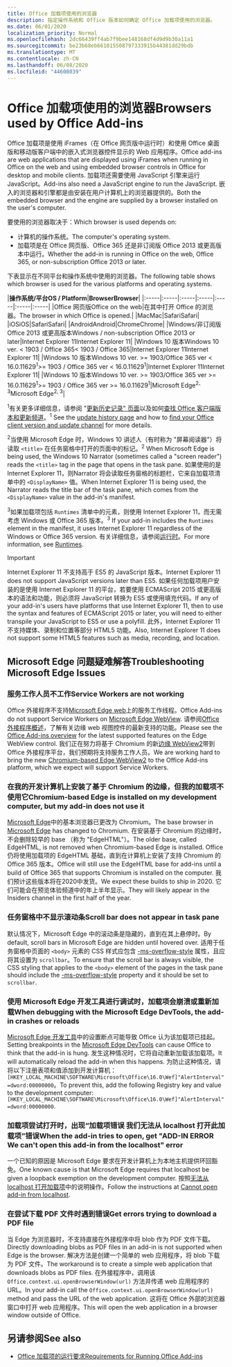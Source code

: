 ```yaml
---
title: Office 加载项使用的浏览器
description: 指定操作系统和 Office 版本如何确定 Office 加载项使用的浏览器。
ms.date: 06/01/2020
localization_priority: Normal
ms.openlocfilehash: 2dc66439ff4ab7f9bee148168df4d9d9b30a11a1
ms.sourcegitcommit: be23b68eb661015508797333915b44381dd29bdb
ms.translationtype: MT
ms.contentlocale: zh-CN
ms.lasthandoff: 06/08/2020
ms.locfileid: "44608039"
---
```

# <a name="browsers-used-by-office-add-ins"></a><span data-ttu-id="563f0-103">Office 加载项使用的浏览器</span><span class="sxs-lookup"><span data-stu-id="563f0-103">Browsers used by Office Add-ins</span></span>

<span data-ttu-id="563f0-104">Office 加载项是使用 iFrames（在 Office 网页版中运行时）和使用 Office 桌面版和移动版客户端中的嵌入式浏览器控件显示的 Web 应用程序。</span><span class="sxs-lookup"><span data-stu-id="563f0-104">Office add-ins are web applications that are displayed using iFrames when running in Office on the web and using embedded browser controls in Office for desktop and mobile clients.</span></span> <span data-ttu-id="563f0-105">加载项还需要使用 JavaScript 引擎来运行 JavaScript。</span><span class="sxs-lookup"><span data-stu-id="563f0-105">Add-ins also need a JavaScript engine to run the JavaScript.</span></span> <span data-ttu-id="563f0-106">嵌入的浏览器和引擎都是由安装在用户计算机上的浏览器提供的。</span><span class="sxs-lookup"><span data-stu-id="563f0-106">Both the embedded browser and the engine are supplied by a browser installed on the user's computer.</span></span>

<span data-ttu-id="563f0-107">要使用的浏览器取决于：</span><span class="sxs-lookup"><span data-stu-id="563f0-107">Which browser is used depends on:</span></span>

- <span data-ttu-id="563f0-108">计算机的操作系统。</span><span class="sxs-lookup"><span data-stu-id="563f0-108">The computer's operating system.</span></span>
- <span data-ttu-id="563f0-109">加载项是在 Office 网页版、Office 365 还是非订阅版 Office 2013 或更高版本中运行。</span><span class="sxs-lookup"><span data-stu-id="563f0-109">Whether the add-in is running in Office on the web, Office 365, or non-subscription Office 2013 or later.</span></span>

<span data-ttu-id="563f0-110">下表显示在不同平台和操作系统中使用的浏览器。</span><span class="sxs-lookup"><span data-stu-id="563f0-110">The following table shows which browser is used for the various platforms and operating systems.</span></span>

|<span data-ttu-id="563f0-111">**操作系统/平台**</span><span class="sxs-lookup"><span data-stu-id="563f0-111">**OS / Platform**</span></span>|<span data-ttu-id="563f0-112">**Browser**</span><span class="sxs-lookup"><span data-stu-id="563f0-112">**Browser**</span></span>|
|:-----|:-----|:-----|:-----|:-----|:-----|:-----|
|<span data-ttu-id="563f0-113">Office 网页版</span><span class="sxs-lookup"><span data-stu-id="563f0-113">Office on the web</span></span>|<span data-ttu-id="563f0-114">在其中打开 Office 的浏览器。</span><span class="sxs-lookup"><span data-stu-id="563f0-114">The browser in which Office is opened.</span></span>|
|<span data-ttu-id="563f0-115">Mac</span><span class="sxs-lookup"><span data-stu-id="563f0-115">Mac</span></span>|<span data-ttu-id="563f0-116">Safari</span><span class="sxs-lookup"><span data-stu-id="563f0-116">Safari</span></span>|
|<span data-ttu-id="563f0-117">iOS</span><span class="sxs-lookup"><span data-stu-id="563f0-117">iOS</span></span>|<span data-ttu-id="563f0-118">Safari</span><span class="sxs-lookup"><span data-stu-id="563f0-118">Safari</span></span>|
|<span data-ttu-id="563f0-119">Android</span><span class="sxs-lookup"><span data-stu-id="563f0-119">Android</span></span>|<span data-ttu-id="563f0-120">Chrome</span><span class="sxs-lookup"><span data-stu-id="563f0-120">Chrome</span></span>|
|<span data-ttu-id="563f0-121">Windows/非订阅版 Office 2013 或更高版本</span><span class="sxs-lookup"><span data-stu-id="563f0-121">Windows / non-subscription Office 2013 or later</span></span>|<span data-ttu-id="563f0-122">Internet Explorer 11</span><span class="sxs-lookup"><span data-stu-id="563f0-122">Internet Explorer 11</span></span>|
|<span data-ttu-id="563f0-123">Windows 10 版本</span><span class="sxs-lookup"><span data-stu-id="563f0-123">Windows 10 ver.</span></span> <span data-ttu-id="563f0-124">< 1903 / Office 365</span><span class="sxs-lookup"><span data-stu-id="563f0-124">< 1903 / Office 365</span></span>|<span data-ttu-id="563f0-125">Internet Explorer 11</span><span class="sxs-lookup"><span data-stu-id="563f0-125">Internet Explorer 11</span></span>|
|<span data-ttu-id="563f0-126">Windows 10 版本</span><span class="sxs-lookup"><span data-stu-id="563f0-126">Windows 10 ver.</span></span> <span data-ttu-id="563f0-127">>= 1903/Office 365 ver < 16.0.11629<sup>1</sup></span><span class="sxs-lookup"><span data-stu-id="563f0-127">>= 1903 / Office 365 ver < 16.0.11629<sup>1</sup></span></span>|<span data-ttu-id="563f0-128">Internet Explorer 11</span><span class="sxs-lookup"><span data-stu-id="563f0-128">Internet Explorer 11</span></span>|
|<span data-ttu-id="563f0-129">Windows 10 版本</span><span class="sxs-lookup"><span data-stu-id="563f0-129">Windows 10 ver.</span></span> <span data-ttu-id="563f0-130">>= 1903/Office 365 ver >= 16.0.11629<sup>1</sup></span><span class="sxs-lookup"><span data-stu-id="563f0-130">>= 1903 / Office 365 ver >= 16.0.11629<sup>1</sup></span></span>|<span data-ttu-id="563f0-131">Microsoft Edge<sup>2、3</sup></span><span class="sxs-lookup"><span data-stu-id="563f0-131">Microsoft Edge<sup>2, 3</sup></span></span>|

<span data-ttu-id="563f0-132"><sup>1</sup>有关更多详细信息，请参阅 "[更新历史记录" 页面](/officeupdates/update-history-office365-proplus-by-date)以及如何[查找 Office 客户端版本和更新频道](https://support.office.com/article/What-version-of-Office-am-I-using-932788b8-a3ce-44bf-bb09-e334518b8b19)。</span><span class="sxs-lookup"><span data-stu-id="563f0-132"><sup>1</sup> See the [update history page](/officeupdates/update-history-office365-proplus-by-date) and how to [find your Office client version and update channel](https://support.office.com/article/What-version-of-Office-am-I-using-932788b8-a3ce-44bf-bb09-e334518b8b19) for more details.</span></span>

<span data-ttu-id="563f0-133"><sup>2</sup>当使用 Microsoft Edge 时，Windows 10 讲述人（有时称为 "屏幕阅读器"）将读取 `<title>` 在任务窗格中打开的页面中的标记。</span><span class="sxs-lookup"><span data-stu-id="563f0-133"><sup>2</sup> When Microsoft Edge is being used, the Windows 10 Narrator (sometimes called a "screen reader") reads the `<title>` tag in the page that opens in the task pane.</span></span> <span data-ttu-id="563f0-134">如果使用的是 Internet Explorer 11，则Narrator 将会读取任务窗格的标题栏，它来自加载项清单中的 `<DisplayName>` 值。</span><span class="sxs-lookup"><span data-stu-id="563f0-134">When Internet Explorer 11 is being used, the Narrator reads the title bar of the task pane, which comes from the `<DisplayName>` value in the add-in's manifest.</span></span>

<span data-ttu-id="563f0-135"><sup>3</sup>如果加载项包括 `Runtimes` 清单中的元素，则使用 Internet Explorer 11，而无需考虑 Windows 或 Office 365 版本。</span><span class="sxs-lookup"><span data-stu-id="563f0-135"><sup>3</sup> If your add-in includes the `Runtimes` element in the manifest, it uses Internet Explorer 11 regardless of the Windows or Office 365 version.</span></span> <span data-ttu-id="563f0-136">有关详细信息，请参阅[运行时](../reference/manifest/runtimes.md)。</span><span class="sxs-lookup"><span data-stu-id="563f0-136">For more information, see [Runtimes](../reference/manifest/runtimes.md).</span></span>

> [!IMPORTANT]
> <span data-ttu-id="563f0-137">Internet Explorer 11 不支持高于 ES5 的 JavaScript 版本。</span><span class="sxs-lookup"><span data-stu-id="563f0-137">Internet Explorer 11 does not support JavaScript versions later than ES5.</span></span> <span data-ttu-id="563f0-138">如果任何加载项用户安装的是使用 Internet Explorer 11 的平台，若要使用 ECMAScript 2015 或更高版本的语法和功能，则必须将 JavaScript 转换为 ES5 或使用填充代码。</span><span class="sxs-lookup"><span data-stu-id="563f0-138">If any of your add-in's users have platforms that use Internet Explorer 11, then to use the syntax and features of ECMAScript 2015 or later, you will need to either transpile your JavaScript to ES5 or use a polyfill.</span></span> <span data-ttu-id="563f0-139">此外，Internet Explorer 11 不支持媒体、录制和位置等部分 HTML5 功能。</span><span class="sxs-lookup"><span data-stu-id="563f0-139">Also, Internet Explorer 11 does not support some HTML5 features such as media, recording, and location.</span></span>

## <a name="troubleshooting-microsoft-edge-issues"></a><span data-ttu-id="563f0-140">Microsoft Edge 问题疑难解答</span><span class="sxs-lookup"><span data-stu-id="563f0-140">Troubleshooting Microsoft Edge Issues</span></span>

### <a name="service-workers-are-not-working"></a><span data-ttu-id="563f0-141">服务工作人员不工作</span><span class="sxs-lookup"><span data-stu-id="563f0-141">Service Workers are not working</span></span>

<span data-ttu-id="563f0-142">Office 外接程序不支持[Microsoft Edge web](/microsoft-edge/hosting/webview)上的服务工作线程。</span><span class="sxs-lookup"><span data-stu-id="563f0-142">Office Add-ins do not support Service Workers on [Microsoft Edge WebView](/microsoft-edge/hosting/webview).</span></span> <span data-ttu-id="563f0-143">请参阅[Office 外接程序概述](../overview/office-add-ins.md)，了解有关边缘 web 视图控件的最新支持的功能。</span><span class="sxs-lookup"><span data-stu-id="563f0-143">Please see the [Office Add-ins overview](../overview/office-add-ins.md) for the latest supported features on the Edge WebView control.</span></span> <span data-ttu-id="563f0-144">我们正在努力将基于 Chromium 的新[边缘 WebView2](/microsoft-edge/hosting/webview2)带到 Office 外接程序平台，我们预期将支持服务工作人员。</span><span class="sxs-lookup"><span data-stu-id="563f0-144">We are working hard to bring the new [Chromium-based Edge WebView2](/microsoft-edge/hosting/webview2) to the Office Add-ins platform, which we expect will support Service Workers.</span></span>

### <a name="chromium-based-edge-is-installed-on-my-development-computer-but-my-add-in-does-not-use-it"></a><span data-ttu-id="563f0-145">在我的开发计算机上安装了基于 Chromium 的边缘，但我的加载项不使用它</span><span class="sxs-lookup"><span data-stu-id="563f0-145">Chromium-based Edge is installed on my development computer, but my add-in does not use it</span></span>

<span data-ttu-id="563f0-146">[Microsoft Edge](https://support.microsoft.com/help/4501095/download-the-new-microsoft-edge-based-on-chromium)中的基本浏览器已更改为 Chromium。</span><span class="sxs-lookup"><span data-stu-id="563f0-146">The base browser in [Microsoft Edge](https://support.microsoft.com/help/4501095/download-the-new-microsoft-edge-based-on-chromium) has changed to Chromium.</span></span> <span data-ttu-id="563f0-147">在安装基于 Chromium 的边缘时，不会删除较早的 base （称为 "EdgeHTML"）。</span><span class="sxs-lookup"><span data-stu-id="563f0-147">The older base, called EdgeHTML, is not removed when Chromium-based Edge is installed.</span></span> <span data-ttu-id="563f0-148">Office 仍将使用加载项的 EdgeHTML 基础，直到在计算机上安装了支持 Chromium 的 Office 365 版本。</span><span class="sxs-lookup"><span data-stu-id="563f0-148">Office will still use the EdgeHTML base for add-ins until a build of Office 365 that supports Chromium is installed on the computer.</span></span> <span data-ttu-id="563f0-149">我们预计这些版本将在2020中发货。</span><span class="sxs-lookup"><span data-stu-id="563f0-149">We expect these builds to ship in 2020.</span></span> <span data-ttu-id="563f0-150">它们可能会在预览体验频道中的年上半年显示。</span><span class="sxs-lookup"><span data-stu-id="563f0-150">They will likely appear in the Insiders channel in the first half of the year.</span></span>

### <a name="scroll-bar-does-not-appear-in-task-pane"></a><span data-ttu-id="563f0-151">任务窗格中不显示滚动条</span><span class="sxs-lookup"><span data-stu-id="563f0-151">Scroll bar does not appear in task pane</span></span>

<span data-ttu-id="563f0-152">默认情况下，Microsoft Edge 中的滚动条是隐藏的，直到在其上悬停时。</span><span class="sxs-lookup"><span data-stu-id="563f0-152">By default, scroll bars in Microsoft Edge are hidden until hovered over.</span></span> <span data-ttu-id="563f0-153">适用于任务窗格中页面的 `<body>` 元素的 CSS 样式应包含 [-ms-overflow-style](https://developer.mozilla.org/docs/Web/CSS/-ms-overflow-style) 属性，且应将其设置为 `scrollbar`。</span><span class="sxs-lookup"><span data-stu-id="563f0-153">To ensure that the scroll bar is always visible, the CSS styling that applies to the `<body>` element of the pages in the task pane should include the [-ms-overflow-style](https://developer.mozilla.org/docs/Web/CSS/-ms-overflow-style) property and it should be set to `scrollbar`.</span></span> 

### <a name="when-debugging-with-the-microsoft-edge-devtools-the-add-in-crashes-or-reloads"></a><span data-ttu-id="563f0-154">使用 Microsoft Edge 开发工具进行调试时，加载项会崩溃或重新加载</span><span class="sxs-lookup"><span data-stu-id="563f0-154">When debugging with the Microsoft Edge DevTools, the add-in crashes or reloads</span></span>

<span data-ttu-id="563f0-155">[Microsoft Edge 开发工具](https://www.microsoft.com/p/microsoft-edge-devtools-preview/9mzbfrmz0mnj?rtc=1&activetab=pivot%3Aoverviewtab)中的设置断点可能导致 Office 认为该加载项已挂起。</span><span class="sxs-lookup"><span data-stu-id="563f0-155">Setting breakpoints in the [Microsoft Edge DevTools](https://www.microsoft.com/p/microsoft-edge-devtools-preview/9mzbfrmz0mnj?rtc=1&activetab=pivot%3Aoverviewtab) can cause Office to think that the add-in is hung.</span></span> <span data-ttu-id="563f0-156">发生这种情况时，它将自动重新加载该加载项。</span><span class="sxs-lookup"><span data-stu-id="563f0-156">It will automatically reload the add-in when this happens.</span></span> <span data-ttu-id="563f0-157">为防止这种情况，请将以下注册表项和值添加到开发计算机：`[HKEY_LOCAL_MACHINE\SOFTWARE\Microsoft\Office\16.0\Wef]"AlertInterval"=dword:00000000`。</span><span class="sxs-lookup"><span data-stu-id="563f0-157">To prevent this, add the following Registry key and value to the development computer: `[HKEY_LOCAL_MACHINE\SOFTWARE\Microsoft\Office\16.0\Wef]"AlertInterval"=dword:00000000`.</span></span>

### <a name="when-the-add-in-tries-to-open-get-add-in-error-we-cant-open-this-add-in-from-the-localhost-error"></a><span data-ttu-id="563f0-158">加载项尝试打开时，出现“加载项错误 我们无法从 localhost 打开此加载项”错误</span><span class="sxs-lookup"><span data-stu-id="563f0-158">When the add-in tries to open, get "ADD-IN ERROR We can't open this add-in from the localhost" error</span></span>

<span data-ttu-id="563f0-159">一个已知的原因是 Microsoft Edge 要求在开发计算机上为本地主机提供环回豁免。</span><span class="sxs-lookup"><span data-stu-id="563f0-159">One known cause is that Microsoft Edge requires that localhost be given a loopback exemption on the development computer.</span></span> <span data-ttu-id="563f0-160">按照[无法从 localhost 打开加载项](/office/troubleshoot/error-messages/cannot-open-add-in-from-localhost)中的说明操作。</span><span class="sxs-lookup"><span data-stu-id="563f0-160">Follow the instructions at [Cannot open add-in from localhost](/office/troubleshoot/error-messages/cannot-open-add-in-from-localhost).</span></span>

### <a name="get-errors-trying-to-download-a-pdf-file"></a><span data-ttu-id="563f0-161">在尝试下载 PDF 文件时遇到错误</span><span class="sxs-lookup"><span data-stu-id="563f0-161">Get errors trying to download a PDF file</span></span>

<span data-ttu-id="563f0-162">当 Edge 为浏览器时，不支持直接在外接程序中将 blob 作为 PDF 文件下载。</span><span class="sxs-lookup"><span data-stu-id="563f0-162">Directly downloading blobs as PDF files in an add-in is not supported when Edge is the browser.</span></span> <span data-ttu-id="563f0-163">解决方法是创建一个简单的 web 应用程序，将 blob 下载为 PDF 文件。</span><span class="sxs-lookup"><span data-stu-id="563f0-163">The workaround is to create a simple web application that downloads blobs as PDF files.</span></span> <span data-ttu-id="563f0-164">在外接程序中，调用该 `Office.context.ui.openBrowserWindow(url)` 方法并传递 web 应用程序的 URL。</span><span class="sxs-lookup"><span data-stu-id="563f0-164">In your add-in call the `Office.context.ui.openBrowserWindow(url)` method and pass the URL of the web application.</span></span> <span data-ttu-id="563f0-165">这将在 Office 外部的浏览器窗口中打开 web 应用程序。</span><span class="sxs-lookup"><span data-stu-id="563f0-165">This will open the web application in a browser window outside of Office.</span></span>

## <a name="see-also"></a><span data-ttu-id="563f0-166">另请参阅</span><span class="sxs-lookup"><span data-stu-id="563f0-166">See also</span></span>

- [<span data-ttu-id="563f0-167">Office 加载项的运行要求</span><span class="sxs-lookup"><span data-stu-id="563f0-167">Requirements for Running Office Add-ins</span></span>](requirements-for-running-office-add-ins.md)
